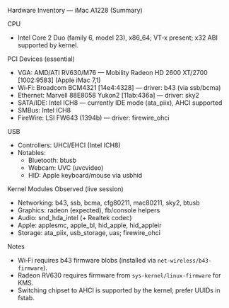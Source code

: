 Hardware Inventory — iMac A1228 (Summary)

CPU
- Intel Core 2 Duo (family 6, model 23), x86_64; VT‑x present; x32 ABI supported by kernel.

PCI Devices (essential)
- VGA: AMD/ATI RV630/M76 — Mobility Radeon HD 2600 XT/2700 [1002:9583] (Apple iMac 7,1)
- Wi‑Fi: Broadcom BCM4321 [14e4:4328] — driver: b43 (via ssb/bcma)
- Ethernet: Marvell 88E8058 Yukon2 [11ab:436a] — driver: sky2
- SATA/IDE: Intel ICH8 — currently IDE mode (ata_piix), AHCI supported
- SMBus: Intel ICH8
- FireWire: LSI FW643 (1394b) — driver: firewire_ohci

USB
- Controllers: UHCI/EHCI (Intel ICH8)
- Notables:
  - Bluetooth: btusb
  - Webcam: UVC (uvcvideo)
  - HID: Apple keyboard/mouse via usbhid

Kernel Modules Observed (live session)
- Networking: b43, ssb, bcma, cfg80211, mac80211, sky2, btusb
- Graphics: radeon (expected), fb/console helpers
- Audio: snd_hda_intel (+ Realtek codec)
- Apple: applesmc, apple_bl, hid_apple, hid_appleir
- Storage: ata_piix, usb_storage, uas; firewire_ohci

Notes
- Wi‑Fi requires b43 firmware blobs (installed via `net-wireless/b43-firmware`).
- Radeon RV630 requires firmware from `sys-kernel/linux-firmware` for KMS.
- Switching chipset to AHCI is supported by the kernel; prefer UUIDs in fstab.

